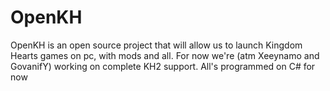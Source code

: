 OpenKH
======
OpenKH is an open source project that will allow us to 
launch Kingdom Hearts games on pc, with mods and all. 
For now we're (atm Xeeynamo and GovanifY)
working on complete KH2 support.
All's programmed on C# for now